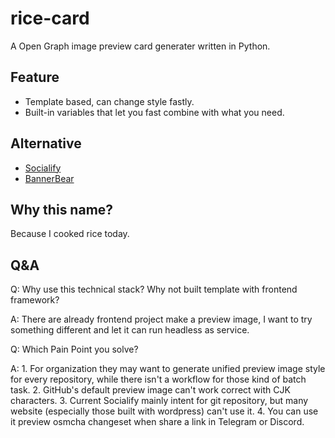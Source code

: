 # rice-card

A Open Graph image preview card generater written in Python.

## Feature

* Template based, can change style fastly.
* Built-in variables that let you fast combine with what you need.

## Alternative

* [Socialify](https://github.com/wei/socialify)
* [BannerBear](https://www.bannerbear.com/)

## Why this name?

Because I cooked rice today.

## Q&A

Q: Why use this technical stack? Why not built template with frontend framework?

A: There are already frontend project make a preview image, I want to try something different and let it can run headless as service.

Q: Which Pain Point you solve?

A: 1. For organization they may want to generate unified preview image style for every repository, while there isn't a workflow for those kind of batch task.
   2. GitHub's default preview image can't work correct with CJK characters.
   3. Current Socialify mainly intent for git repository, but many website (especially those built with wordpress) can't use it.
   4. You can use it preview osmcha changeset when share a link in Telegram or Discord.